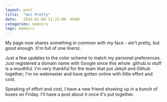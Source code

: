```yaml
---
layout: post
title:  "Get Pretty"
date:   2016-01-06 11:22:00 -0500
categories: memoirs
tags: memoirs
---
```


My page now shares something in common with my face - ain't pretty, but good enough. (I'm full of one liners).

Just a few updates to the color scheme to match my personal preferences. Just registered a domain name with Google since this whole <username>.github.io stuff is a mouthful. I'm very thankful for the team that put Jekyll and Github together; I'm no webmaster and have gotten online with little effort and cost.

Speaking of effort and cost, I have a new friend showing up in a bunch of boxes on Friday. I'll have a post about it once it's put together.
